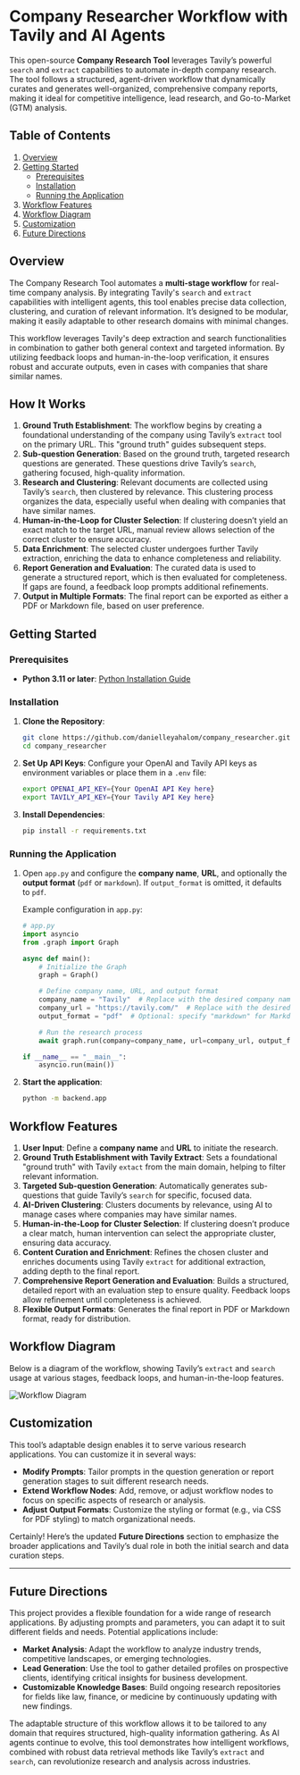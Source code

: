 # Company Researcher Workflow with Tavily and AI Agents

This open-source **Company Research Tool** leverages Tavily’s powerful `search` and `extract` capabilities to automate in-depth company research. The tool follows a structured, agent-driven workflow that dynamically curates and generates well-organized, comprehensive company reports, making it ideal for competitive intelligence, lead research, and Go-to-Market (GTM) analysis.

## Table of Contents
1. [Overview](#overview)
2. [Getting Started](#getting-started)
   - [Prerequisites](#prerequisites)
   - [Installation](#installation)
   - [Running the Application](#running-the-application)
3. [Workflow Features](#workflow-features)
4. [Workflow Diagram](#workflow-diagram)
5. [Customization](#customization)
6. [Future Directions](#future-directions)

## Overview

The Company Research Tool automates a **multi-stage workflow** for real-time company analysis. By integrating Tavily's `search` and `extract` capabilities with intelligent agents, this tool enables precise data collection, clustering, and curation of relevant information. It’s designed to be modular, making it easily adaptable to other research domains with minimal changes.

This workflow leverages Tavily's deep extraction and search functionalities in combination to gather both general context and targeted information. By utilizing feedback loops and human-in-the-loop verification, it ensures robust and accurate outputs, even in cases with companies that share similar names.

## How It Works

1. **Ground Truth Establishment**: The workflow begins by creating a foundational understanding of the company using Tavily’s `extract` tool on the primary URL. This "ground truth" guides subsequent steps.
2. **Sub-question Generation**: Based on the ground truth, targeted research questions are generated. These questions drive Tavily’s `search`, gathering focused, high-quality information.
3. **Research and Clustering**: Relevant documents are collected using Tavily’s `search`, then clustered by relevance. This clustering process organizes the data, especially useful when dealing with companies that have similar names.
4. **Human-in-the-Loop for Cluster Selection**: If clustering doesn’t yield an exact match to the target URL, manual review allows selection of the correct cluster to ensure accuracy.
5. **Data Enrichment**: The selected cluster undergoes further Tavily extraction, enriching the data to enhance completeness and reliability.
6. **Report Generation and Evaluation**: The curated data is used to generate a structured report, which is then evaluated for completeness. If gaps are found, a feedback loop prompts additional refinements.
7. **Output in Multiple Formats**: The final report can be exported as either a PDF or Markdown file, based on user preference.

## Getting Started

### Prerequisites

- **Python 3.11 or later**: [Python Installation Guide](https://www.tutorialsteacher.com/python/install-python)

### Installation

1. **Clone the Repository**:

   ```bash
   git clone https://github.com/danielleyahalom/company_researcher.git
   cd company_researcher
   ```

2. **Set Up API Keys**:
   Configure your OpenAI and Tavily API keys as environment variables or place them in a `.env` file:

   ```bash
   export OPENAI_API_KEY={Your OpenAI API Key here}
   export TAVILY_API_KEY={Your Tavily API Key here}
   ```

3. **Install Dependencies**:

   ```bash
   pip install -r requirements.txt
   ```

### Running the Application

1. Open `app.py` and configure the **company name**, **URL**, and optionally the **output format** (`pdf` or `markdown`). If `output_format` is omitted, it defaults to `pdf`.

   Example configuration in `app.py`:

   ```python
   # app.py
   import asyncio
   from .graph import Graph

   async def main():
       # Initialize the Graph
       graph = Graph()

       # Define company name, URL, and output format
       company_name = "Tavily"  # Replace with the desired company name
       company_url = "https://tavily.com/"  # Replace with the desired company URL
       output_format = "pdf"  # Optional: specify "markdown" for Markdown format

       # Run the research process
       await graph.run(company=company_name, url=company_url, output_format=output_format)

   if __name__ == "__main__":
       asyncio.run(main())
   ```

2. **Start the application**:

   ```bash
   python -m backend.app
   ```

## Workflow Features

1. **User Input**: Define a **company name** and **URL** to initiate the research.
2. **Ground Truth Establishment with Tavily Extract**: Sets a foundational "ground truth" with Tavily `extact` from the main domain, helping to filter relevant information.
3. **Targeted Sub-question Generation**: Automatically generates sub-questions that guide Tavily’s `search` for specific, focused data.
4. **AI-Driven Clustering**: Clusters documents by relevance, using AI to manage cases where companies may have similar names.
5. **Human-in-the-Loop for Cluster Selection**: If clustering doesn’t produce a clear match, human intervention can select the appropriate cluster, ensuring data accuracy.
6. **Content Curation and Enrichment**: Refines the chosen cluster and enriches documents using Tavily `extract` for additional extraction, adding depth to the final report.
7. **Comprehensive Report Generation and Evaluation**: Builds a structured, detailed report with an evaluation step to ensure quality. Feedback loops allow refinement until completeness is achieved.
8. **Flexible Output Formats**: Generates the final report in PDF or Markdown format, ready for distribution.

## Workflow Diagram

Below is a diagram of the workflow, showing Tavily’s `extract` and `search` usage at various stages, feedback loops, and human-in-the-loop features.

![Workflow Diagram](path_to_workflow_diagram.png)

## Customization

This tool’s adaptable design enables it to serve various research applications. You can customize it in several ways:

- **Modify Prompts**: Tailor prompts in the question generation or report generation stages to suit different research needs.
- **Extend Workflow Nodes**: Add, remove, or adjust workflow nodes to focus on specific aspects of research or analysis.
- **Adjust Output Formats**: Customize the styling or format (e.g., via CSS for PDF styling) to match organizational needs.

Certainly! Here’s the updated **Future Directions** section to emphasize the broader applications and Tavily’s dual role in both the initial search and data curation steps.

---

## Future Directions

This project provides a flexible foundation for a wide range of research applications. By adjusting prompts and parameters, you can adapt it to suit different fields and needs. 
Potential applications include:

- **Market Analysis**: Adapt the workflow to analyze industry trends, competitive landscapes, or emerging technologies.
- **Lead Generation**: Use the tool to gather detailed profiles on prospective clients, identifying critical insights for business development.
- **Customizable Knowledge Bases**: Build ongoing research repositories for fields like law, finance, or medicine by continuously updating with new findings.

The adaptable structure of this workflow allows it to be tailored to any domain that requires structured, high-quality information gathering. As AI agents continue to evolve, this tool demonstrates how intelligent workflows, combined with robust data retrieval methods like Tavily’s `extract` and `search`, can revolutionize research and analysis across industries. 
